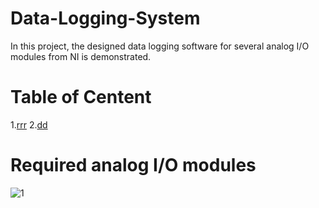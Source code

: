 # Data-Logging-System
In this project, the designed data logging software for several analog I/O modules from NI is demonstrated.
# Table of Centent
1.[rrr](#1) 
2.[dd](#2)
<a name="1"></a>
# Required analog I/O modules
![1](https://user-images.githubusercontent.com/108043716/177007909-15c4b88c-8eb6-4821-aa9d-c43253291346.png)
